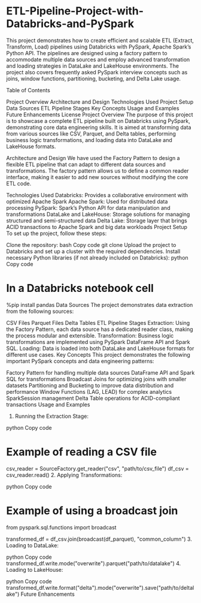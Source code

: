 # ETL-Pipeline-Project-with-Databricks-and-PySpark

This project demonstrates how to create efficient and scalable ETL (Extract, Transform, Load) pipelines using Databricks with PySpark, Apache Spark’s Python API. The pipelines are designed using a factory pattern to accommodate multiple data sources and employ advanced transformation and loading strategies in DataLake and LakeHouse environments. The project also covers frequently asked PySpark interview concepts such as joins, window functions, partitioning, bucketing, and Delta Lake usage.

Table of Contents

Project Overview
Architecture and Design
Technologies Used
Project Setup
Data Sources
ETL Pipeline Stages
Key Concepts
Usage and Examples
Future Enhancements
License
Project Overview
The purpose of this project is to showcase a complete ETL pipeline built on Databricks using PySpark, demonstrating core data engineering skills. It is aimed at transforming data from various sources like CSV, Parquet, and Delta tables, performing business logic transformations, and loading data into DataLake and LakeHouse formats.

Architecture and Design
We have used the Factory Pattern to design a flexible ETL pipeline that can adapt to different data sources and transformations. The factory pattern allows us to define a common reader interface, making it easier to add new sources without modifying the core ETL code.

Technologies Used
Databricks: Provides a collaborative environment with optimized Apache Spark
Apache Spark: Used for distributed data processing
PySpark: Spark’s Python API for data manipulation and transformations
DataLake and LakeHouse: Storage solutions for managing structured and semi-structured data
Delta Lake: Storage layer that brings ACID transactions to Apache Spark and big data workloads
Project Setup
To set up the project, follow these steps:

Clone the repository:
bash
Copy code
git clone <repository-url>
Upload the project to Databricks and set up a cluster with the required dependencies.
Install necessary Python libraries (if not already included on Databricks):
python
Copy code
# In a Databricks notebook cell
%pip install pandas
Data Sources
The project demonstrates data extraction from the following sources:

CSV Files
Parquet Files
Delta Tables
ETL Pipeline Stages
Extraction: Using the Factory Pattern, each data source has a dedicated reader class, making the process modular and extensible.
Transformation: Business logic transformations are implemented using PySpark DataFrame API and Spark SQL.
Loading: Data is loaded into both DataLake and LakeHouse formats for different use cases.
Key Concepts
This project demonstrates the following important PySpark concepts and data engineering patterns:

Factory Pattern for handling multiple data sources
DataFrame API and Spark SQL for transformations
Broadcast Joins for optimizing joins with smaller datasets
Partitioning and Bucketing to improve data distribution and performance
Window Functions (LAG, LEAD) for complex analytics
SparkSession management
Delta Table operations for ACID-compliant transactions
Usage and Examples
1. Running the Extraction Stage:

python
Copy code
# Example of reading a CSV file
csv_reader = SourceFactory.get_reader("csv", "path/to/csv_file")
df_csv = csv_reader.read()
2. Applying Transformations:

python
Copy code
# Example of using a broadcast join
from pyspark.sql.functions import broadcast

transformed_df = df_csv.join(broadcast(df_parquet), "common_column")
3. Loading to DataLake:

python
Copy code
transformed_df.write.mode("overwrite").parquet("path/to/datalake")
4. Loading to LakeHouse:

python
Copy code
transformed_df.write.format("delta").mode("overwrite").save("path/to/deltalake")
Future Enhancements
